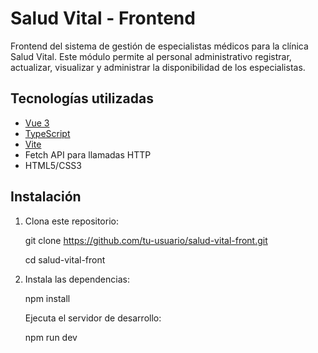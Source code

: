 # Salud Vital - Frontend

Frontend del sistema de gestión de especialistas médicos para la clínica Salud Vital. Este módulo permite al personal administrativo registrar, actualizar, visualizar y administrar la disponibilidad de los especialistas.

## Tecnologías utilizadas

- [Vue 3](https://vuejs.org/)
- [TypeScript](https://www.typescriptlang.org/)
- [Vite](https://vitejs.dev/)
- Fetch API para llamadas HTTP
- HTML5/CSS3

## Instalación

1. Clona este repositorio:

   git clone https://github.com/tu-usuario/salud-vital-front.git
   
   cd salud-vital-front

3. Instala las dependencias:

   npm install
   
   Ejecuta el servidor de desarrollo:
   
   npm run dev
